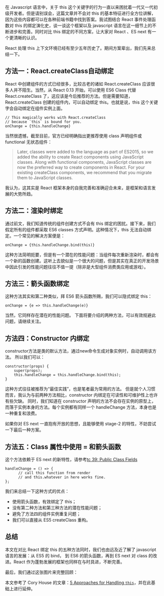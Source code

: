 在 Javascript 语言中，关于 this 这个关键字的行为一直以来困扰着一代又一代初级开发者。但是请别误会，这篇文章并不会对 this 的基本特征进行全方位讲解，因为这些内容都可以在各种前端书籍中找到答案。我试图结合 React 事件处理函数对 this 的绑定演化史，谈一谈这个框架以及 javascript 语言在这一细节上的不断进步和完善。同时对比 this 绑定的不同方案，让大家对 React 、ES next 有一个更清晰的认识。

React 处理 this 上下文环境已经有至少五年历史了。期间方案辈出，我们先来总结一下。

## 方法一：React.createClass自动绑定
React 中创建组件的方式已经很多，比较古老的诸如 React.createClass 应该很多人并不陌生。当然，从 React 0.13 开始，可以使用 ES6 Class 代替 React.createClass 了，这应该是今后推荐的方法。但是需要知道，React.createClass 创建的组件内，可以自动绑定 this。也就是说，this 这个关键字会自动绑定在组件实例上面。
    
    // This magically works with React.createClass
    // because `this` is bound for you.
    onChange = {this.handleChange}

当然很遗憾，截至目前，官方已经明确指出更推荐使用 class 声明组件或 functional 无状态组件：

> Later, classes were added to the language as part of ES2015, so we added the ability to create React components using JavaScript classes. Along with functional components, JavaScript classes are now the preferred way to create components in React.
For your existing createClass components, we recommend that you migrate them to JavaScript classes. 

我认为，这其实是 React 框架本身的自我完善和准确迎合未来，是框架和语言发展的大势所趋。


## 方法二：渲染时绑定
通过前文，我们知道传统的组件创建方式不会有 this 绑定的困扰。接下来，我们假定所有的组件都采取 ES6 classes 方式声明。这种情况下，this 无法自动绑定。一个常见的解决方案便是：

    onChange = {this.handleChange.bind(this)}

这种方法简明扼要，但是有一个潜在的性能问题：当组件每次重新渲染时，都会有一个新的函数创建。这听上去貌似是一个很大的问题，但是其实在真正的开发场景中因此引发的性能问题往往不值一提（除非是大型组件消费类应用或游戏）。


## 方法三：箭头函数绑定
这种方法其实和第二种类似，拜 ES6 箭头函数所赐，我们可以隐式绑定 this：

    onChange = {e => this.handleChange(e)}
    
当然，它同样存在潜在的性能问题。
下面将要介绍的两种方法，可以有效规避此问题，请继续关注。


## 方法四：Constructor 内绑定
constructor方法是类的默认方法，通过new命令生成对象实例时，自动调用该方法。
所以我们可以：

    constructor(props) {
        super(props);
        this.handleChange = this.handleChange.bind(this);
    }
    
这种方式往往被推荐为“最佳实践”，也是笔者最为常用的方法。
但是就个人习惯而言，我认为与前两种方法相比，constructor 内绑定在可读性和可维护性上也许有些欠缺。
同时，我们知道在 constructor 声明的方法不会存在实例的原型上，而落于实例本身的方法。每个实例都有同样一个 handleChange 方法，本身也是一种重复和浪费。

如果你对 ES next 一直抱有开放的思想，且能够使用 stage-2 的特性，不妨尝试一下最后一种方案。


## 方法五：Class 属性中使用 = 和箭头函数
这个方法依赖于 ES next 的新特性，请参考[tc 39: Public Class Fields](https://tc39.github.io/proposal-class-public-fields/)

    handleChange = () => {
          // call this function from render 
          // and this.whatever in here works fine.
    };

我们来总结一下这种方式的优点：

- 使用箭头函数，有效绑定了 this；
- 没有第二种方法和第三种方法的潜在性能问题；
- 避免了方法四的组件实例重复问题；
- 我们可以直接从 ES5 createClass 重构。


## 总结
本文在对比 React 绑定 this 的五种方法同时，我们也由远及近了解了 javascript 语言的发展：从 ES5 的 bind， 到 ES6 的箭头函数，再到 ES next 对 class 的改进。React 作为蓬勃发展的框架也同样在与时具进，不断完善。

最后，我们通过这张图片来完整回顾：


本文参考了 Cory House 的文章：[5 Approaches for Handling `this`](https://medium.freecodecamp.com/react-binding-patterns-5-approaches-for-handling-this-92c651b5af56)，并在此基础上进行延伸。









